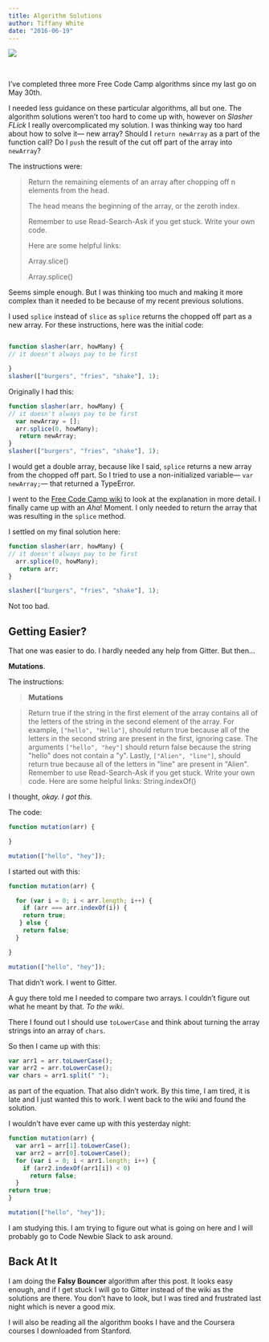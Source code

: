 ```yaml
---
title: Algorithm Solutions
author: Tiffany White
date: "2016-06-19"
---
```



![](https://res.cloudinary.com/twhiteblog/image/upload/v1552108351/Header%20Images/algos.png)

&nbsp;

I’ve completed three more Free Code Camp algorithms since my last go on May 30th.

I needed less guidance on these particular algorithms, all but one. The algorithm solutions weren’t too hard to come up with, however on <em>Slasher FLick</em> I really overcomplicated my solution. I was thinking way too hard about how to solve it— new array? Should I `return newArray` as a part of the function call? Do I `push` the result of the cut off part of the array into `newArray`?

The instructions were:
<blockquote>Return the remaining elements of an array after chopping off n elements from the head.

The head means the beginning of the array, or the zeroth index.

Remember to use Read-Search-Ask if you get stuck. Write your own code.

Here are some helpful links:

Array.slice()

Array.splice()</blockquote>
Seems simple enough. But I was thinking too much and making it more complex than it needed to be because of my recent previous solutions.

I used `splice` instead of `slice` as `splice` returns the chopped off part as a new array. For these instructions, here was the initial code:

```js

function slasher(arr, howMany) {
// it doesn't always pay to be first

}
slasher(["burgers", "fries", "shake"], 1);
```

Originally I had this:


```js
function slasher(arr, howMany) {
// it doesn't always pay to be first
  var newArray = [];
  arr.splice(0, howMany);
   return newArray;
}
slasher(["burgers", "fries", "shake"], 1);
```


I would get a double array, because like I said, `splice` returns a new array from the chopped off part. So I tried to use a non-initialized variable— `var newArray;`— that returned a TypeError.

I went to the <a href="https://www.freecodecamp.com/wiki/en/" target="_blank">Free Code Camp wiki</a> to look at the explanation in more detail. I finally came up with an <em>Aha</em>! Moment. I only needed to return the array that was resulting in the `splice` method.

I settled on my final solution here:


```js
function slasher(arr, howMany) {
// it doesn't always pay to be first
  arr.splice(0, howMany);
   return arr;
}

slasher(["burgers", "fries", "shake"], 1);
```

Not too bad.

<h2>Getting Easier?</h2>
That one was easier to do. I hardly needed any help from Gitter. But then…

<strong>Mutations</strong>.

The instructions:

> **Mutations**

> Return true if the string in the first element of the array contains all of the letters of the string in the second element of the array.
> For example, `["hello", "Hello"]`, should return true because all of the letters in the second string are present in the first, ignoring case.
> The arguments `["hello", "hey"]` should return false because the string "hello" does not contain a "y".
> Lastly, `["Alien", "line"]`, should return true because all of the letters in "line" are present in "Alien".
> Remember to use Read-Search-Ask if you get stuck. Write your own code.
> Here are some helpful links:
> String.indexOf()

I thought, <em>okay. I got this.</em>

The code:

```js
function mutation(arr) {

}

mutation(["hello", "hey"]);
```
I started out with this:

```js
function mutation(arr) {

  for (var i = 0; i < arr.length; i++) {
    if (arr === arr.indexOf(i)) {
    return true;
   } else {
    return false;
  }

}

mutation(["hello", "hey"]);
```


That didn’t work. I went to Gitter.

A guy there told me I needed to compare two arrays. I couldn’t figure out what he meant by that. <em>To the wiki</em>.

There I found out I should use `toLowerCase` and think about turning the array strings into an array of `chars`.

So then I came up with this:

```js
var arr1 = arr.toLowerCase();
var arr2 = arr.toLowerCase();
var chars = arr1.split(" ");
```

as part of the equation. That also didn’t work. By this time, I am tired, it is late and I just wanted this to work. I went back to the wiki and found the solution.

I wouldn’t have ever came up with this yesterday night:

```js
function mutation(arr) {
  var arr1 = arr[1].toLowerCase();
  var arr2 = arr[0].toLowerCase();
  for (var i = 0; i < arr1.length; i++) {
    if (arr2.indexOf(arr1[i]) < 0)
      return false;
  }
return true;
}

mutation(["hello", "hey"]);
```


I am studying this. I am trying to figure out what is going on here and I will probably go to Code Newbie Slack to ask around.
<h2>Back At It</h2>
I am doing the <strong>Falsy Bouncer</strong> algorithm after this post. It looks easy enough, and if I get stuck I will go to Gitter instead of the wiki as the solutions are there. You don’t have to look, but I was tired and frustrated last night which is never a good mix.

I will also be reading all the algorithm books I have and the Coursera courses I downloaded from Stanford.